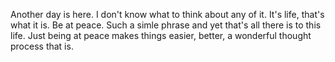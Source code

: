 Another day is here. I don't know what to think about any of it. It's life, 
that's what it is. Be at peace. Such a simle phrase and yet that's all there is 
to this life. Just being at peace makes things easier, better, a wonderful 
thought process that is.

